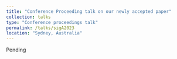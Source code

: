```yaml
---
title: "Conference Proceeding talk on our newly accepted paper"
collection: talks
type: "Conference proceedings talk"
permalink: /talks/sigA2023
location: "Sydney, Australia"
---
```


Pending